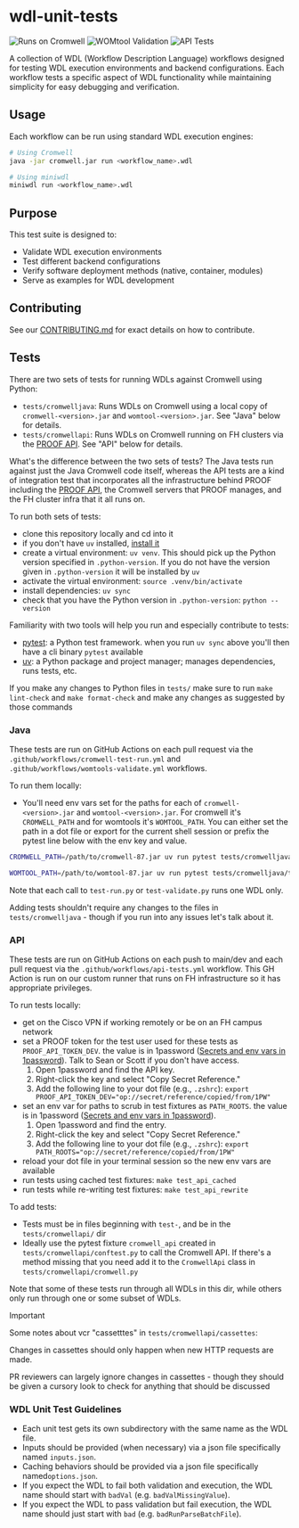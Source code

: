# wdl-unit-tests

![Runs on Cromwell](https://github.com/FredHutch/wdl-unit-tests/actions/workflows/cromwell-test-run.yml/badge.svg)
![WOMtool Validation](https://github.com/FredHutch/wdl-unit-tests/actions/workflows/womtools-validate.yml/badge.svg)
![API Tests](https://github.com/FredHutch/wdl-unit-tests/actions/workflows/api-tests.yml/badge.svg)

A collection of WDL (Workflow Description Language) workflows designed for testing WDL execution environments and backend configurations. Each workflow tests a specific aspect of WDL functionality while maintaining simplicity for easy debugging and verification.

## Usage
Each workflow can be run using standard WDL execution engines:

```bash
# Using Cromwell
java -jar cromwell.jar run <workflow_name>.wdl

# Using miniwdl
miniwdl run <workflow_name>.wdl
```

## Purpose
This test suite is designed to:
- Validate WDL execution environments
- Test different backend configurations
- Verify software deployment methods (native, container, modules)
- Serve as examples for WDL development

## Contributing
See our [CONTRIBUTING.md](.github/CONTRIBUTING.md) for exact details on how to contribute.

## Tests

There are two sets of tests for running WDLs against Cromwell using Python:

- `tests/cromwelljava`: Runs WDLs on Cromwell using a local copy of `cromwell-<version>.jar` and `womtool-<version>.jar`. See "Java" below for details.
- `tests/cromwellapi`: Runs WDLs on Cromwell running on FH clusters via the [PROOF API][proofapi]. See "API" below for details.

What's the difference between the two sets of tests? The Java tests run against just the Java Cromwell code itself, whereas the API tests are a kind of integration test that incorporates all the infrastructure behind PROOF including the [PROOF API][proofapi], the Cromwell servers that PROOF manages, and the FH cluster infra that it all runs on.

To run both sets of tests:

- clone this repository locally and cd into it
- if you don't have `uv` installed, [install it][uvinstall]
- create a virtual environment: `uv venv`. This should pick up the Python version specified in `.python-version`. If you do not have the version given in `.python-version` it will be installed by `uv`
- activate the virtual environment: `source .venv/bin/activate`
- install dependencies: `uv sync`
- check that you have the Python version in `.python-version`: `python --version`

Familiarity with two tools will help you run and especially contribute to tests:
- [pytest][]: a Python test framework. when you run `uv sync` above you'll then have a cli binary `pytest` available
- [uv][]: a Python package and project manager; manages dependencies, runs tests, etc.

If you make any changes to Python files in `tests/` make sure to run `make lint-check` and `make format-check` and make any changes as suggested by those commands

### Java

These tests are run on GitHub Actions on each pull request via the `.github/workflows/cromwell-test-run.yml` and `.github/workflows/womtools-validate.yml` workflows.

To run them locally:

- You'll need env vars set for the paths for each of `cromwell-<version>.jar` and `womtool-<version>.jar`. For cromwell it's `CROMWELL_PATH` and for womtools it's `WOMTOOL_PATH`. You can either set the path in a dot file or export for the current shell session or prefix the pytest line below with the env key and value.

```sh
CROMWELL_PATH=/path/to/cromwell-87.jar uv run pytest tests/cromwelljava/test-run.py --wdl-path=helloHostname --verbose -s

WOMTOOL_PATH=/path/to/womtool-87.jar uv run pytest tests/cromwelljava/test-validate.py --wdl-path=helloHostname --verbose -s
```

Note that each call to `test-run.py` or `test-validate.py` runs one WDL only.

Adding tests shouldn't require any changes to the files in `tests/cromwelljava` - though if you run into any issues let's talk about it.

### API

These tests are run on GitHub Actions on each push to main/dev and each pull request via the `.github/workflows/api-tests.yml` workflow. This GH Action is run on our custom runner that runs on FH infrastructure so it has appropriate privileges.

To run tests locally:

- get on the Cisco VPN if working remotely or be on an FH campus network
- set a PROOF token for the test user used for these tests as `PROOF_API_TOKEN_DEV`. the value is in 1password ([Secrets and env vars in 1password](https://developer.1password.com/docs/cli/secrets-environment-variables/)). Talk to Sean or Scott if you don't have access.
    1. Open 1password and find the API key.
    2. Right-click the key and select "Copy Secret Reference."
    3. Add the following line to your dot file (e.g., `.zshrc`): `export PROOF_API_TOKEN_DEV="op://secret/reference/copied/from/1PW"`
- set an env var for paths to scrub in test fixtures as `PATH_ROOTS`. the value is in 1password ([Secrets and env vars in 1password](https://developer.1password.com/docs/cli/secrets-environment-variables/)).
    1. Open 1password and find the entry.
    2. Right-click the key and select "Copy Secret Reference."
    3. Add the following line to your dot file (e.g., `.zshrc`): `export PATH_ROOTS="op://secret/reference/copied/from/1PW"`
- reload your dot file in your terminal session so the new env vars are available
- run tests using cached test fixtures: `make test_api_cached`
- run tests while re-writing test fixtures: `make test_api_rewrite`

To add tests:

- Tests must be in files beginning with `test-`, and be in the `tests/cromwellapi/` dir
- Ideally use the pytest fixture `cromwell_api` created in `tests/cromwellapi/conftest.py` to call the Cromwell API. If there's a method missing that you need add it to the `CromwellApi` class in `tests/cromwellapi/cromwell.py`

Note that some of these tests run through all WDLs in this dir, while others only run through one or some subset of WDLs.

> [!IMPORTANT]
> Some notes about vcr "cassetttes" in `tests/cromwellapi/cassettes`:
>
> Changes in cassettes should only happen when new HTTP requests are made.
>
> PR reviewers can largely ignore changes in cassettes - though they should be given a cursory look to check for anything that should be discussed

### WDL Unit Test Guidelines

- Each unit test gets its own subdirectory with the same name as the WDL file.
- Inputs should be provided (when necessary) via a json file specifically named `inputs.json`.
- Caching behaviors should be provided via a json file specifically named`options.json`.
- If you expect the WDL to fail both validation and execution, the WDL name should start with `badVal` (e.g. `badValMissingValue`).
- If you expect the WDL to pass validation but fail execution, the WDL name should just start with `bad` (e.g. `badRunParseBatchFile`).

[uvinstall]: https://docs.astral.sh/uv/getting-started/installation/
[proofapi]: https://github.com/FredHutch/proof-api
[pytest]: https://docs.pytest.org/en/stable/
[uv]: https://docs.astral.sh/uv/
